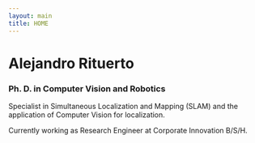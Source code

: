 ```yaml
---
layout: main
title: HOME
---
```


# Alejandro Rituerto

### Ph. D. in Computer Vision and Robotics

Specialist in Simultaneous Localization and Mapping (SLAM) and the application of Computer Vision for localization.

Currently working as Research Engineer at Corporate Innovation B/S/H.